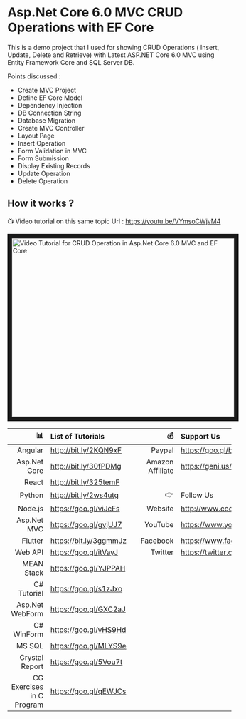# Asp.Net Core 6.0 MVC CRUD Operations with EF Core

This is a demo project that I used for showing CRUD Operations ( Insert, Update, Delete and Retrieve)
with Latest ASP.NET Core 6.0 MVC using Entity Framework Core and SQL Server DB.

Points discussed :
- Create MVC Project
- Define EF Core Model
- Dependency Injection
- DB Connection String
- Database Migration
- Create MVC Controller
- Layout Page
- Insert Operation
- Form Validation in MVC
- Form Submission
- Display Existing Records
- Update Operation
- Delete Operation

 ## How it works ?
 
 :tv: Video tutorial on this same topic
 Url : https://youtu.be/VYmsoCWjvM4
 
 <a href="http://www.youtube.com/watch?feature=player_embedded&v=VYmsoCWjvM4
" target="_blank"><img src="http://img.youtube.com/vi/VYmsoCWjvM4/0.jpg" 
alt="Video Tutorial for CRUD Operation in Asp.Net Core 6.0 MVC and EF Core" width="500" height="400" border="10" /></a>


| :bar_chart:               |  List of Tutorials   |   | :moneybag:           | Support Us                           |
|--------------------------:|:---------------------|---|---------------------:|:-------------------------------------|
| Angular                   |http://bit.ly/2KQN9xF |   |Paypal                | https://goo.gl/bPcyXW                |
| Asp.Net Core              |http://bit.ly/30fPDMg |   |Amazon   Affiliate    | https://geni.us/JDzpE                |
| React                     |http://bit.ly/325temF |   |
| Python                    |http://bit.ly/2ws4utg |   | :point_right:        | Follow Us                            |
| Node.js                   |https://goo.gl/viJcFs |   |Website               |http://www.codaffection.com          |
| Asp.Net MVC               |https://goo.gl/gvjUJ7 |   |YouTube               |https://www.youtube.com/codaffection  |
| Flutter                   |https://bit.ly/3ggmmJz|   |Facebook              |https://www.facebook.com/codaffection |
| Web API                   |https://goo.gl/itVayJ |   |Twitter               |https://twitter.com/CodAffection      |
| MEAN Stack                |https://goo.gl/YJPPAH |   |
| C# Tutorial               |https://goo.gl/s1zJxo |   |
| Asp.Net WebForm           |https://goo.gl/GXC2aJ |   |
| C# WinForm                |https://goo.gl/vHS9Hd |   |
| MS SQL                    |https://goo.gl/MLYS9e |   |
| Crystal Report            |https://goo.gl/5Vou7t |   |
| CG Exercises in C Program |https://goo.gl/qEWJCs |   |



